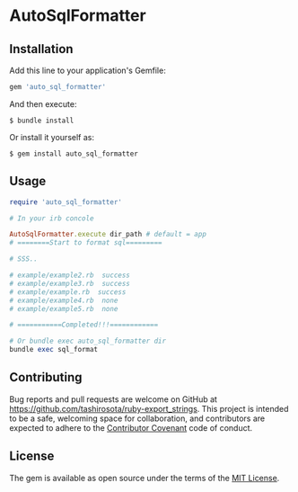 # AutoSqlFormatter
## Installation

Add this line to your application's Gemfile:

```ruby
gem 'auto_sql_formatter'
```

And then execute:

    $ bundle install

Or install it yourself as:

    $ gem install auto_sql_formatter

## Usage

```rb
require 'auto_sql_formatter'

# In your irb concole

AutoSqlFormatter.execute dir_path # default = app
# ========Start to format sql=========

# SSS..

# example/example2.rb  success
# example/example3.rb  success
# example/example.rb  success
# example/example4.rb  none
# example/example5.rb  none

# ===========Completed!!!============

# Or bundle exec auto_sql_formatter dir
bundle exec sql_format

```

## Contributing

Bug reports and pull requests are welcome on GitHub at https://github.com/tashirosota/ruby-export_strings. This project is intended to be a safe, welcoming space for collaboration, and contributors are expected to adhere to the [Contributor Covenant](http://contributor-covenant.org) code of conduct.

## License

The gem is available as open source under the terms of the [MIT License](https://opensource.org/licenses/MIT).
